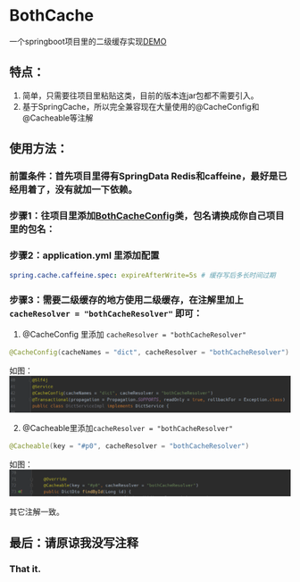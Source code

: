 # BothCache
一个springboot项目里的二级缓存实现[DEMO](https://github.com/supalle/BothCacheDemo)

## 特点：
1. 简单，只需要往项目里粘贴这类，目前的版本连jar包都不需要引入。
2. 基于SpringCache，所以完全兼容现在大量使用的@CacheConfig和@Cacheable等注解

## 使用方法：
### 前置条件：首先项目里得有SpringData Redis和caffeine，最好是已经用着了，没有就加一下依赖。
### 步骤1：往项目里添加[BothCacheConfig](./BothCacheConfig.java)类，包名请换成你自己项目里的包名：
### 步骤2：application.yml 里添加配置
```yaml
spring.cache.caffeine.spec: expireAfterWrite=5s # 缓存写后多长时间过期
```
### 步骤3：需要二级缓存的地方使用二级缓存，在注解里加上 `cacheResolver = "bothCacheResolver"` 即可：
1. @CacheConfig 里添加 `cacheResolver = "bothCacheResolver"`
```java
@CacheConfig(cacheNames = "dict", cacheResolver = "bothCacheResolver")
```
如图：
![@CacheConfig里使用.png](./OnCacheConfg.png)

2. @Cacheable里添加`cacheResolver = "bothCacheResolver"`
```java
@Cacheable(key = "#p0", cacheResolver = "bothCacheResolver")
```
如图：
![@Cacheable里使用.png](./OnCacheable.png)

其它注解一致。

## 最后：请原谅我没写注释

### That it.
